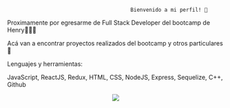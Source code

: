                                             Bienvenido a mi perfil! 👋
                                            
                                            
Proximamente por egresarme de Full Stack Developer del bootcamp de Henry👩🏻‍💻

Acá van a encontrar proyectos realizados del bootcamp y otros particulares 👀

Lenguajes y herramientas:

JavaScript, ReactJS, Redux, HTML, CSS, NodeJS, Express, Sequelize, C++, Github


<p align="center">
  <a href="https://skillicons.dev">
    <img src="https://skillicons.dev/icons?i=js,react,redux,html,css,nodejs,express,sequelize,cpp,github" />
  </a>
</p>
